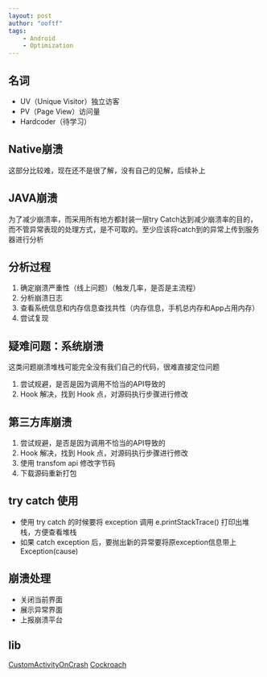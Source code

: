 ```yaml
---
layout: post
author: "ooftf"
tags:
    - Android
    - Optimization
---
```

## 名词
* UV（Unique Visitor）独立访客
* PV（Page View）访问量
* Hardcoder（待学习）

## Native崩溃
这部分比较难，现在还不是很了解，没有自己的见解，后续补上
## JAVA崩溃
为了减少崩溃率，而采用所有地方都封装一层try Catch达到减少崩溃率的目的，而不管异常表现的处理方式，是不可取的。至少应该将catch到的异常上传到服务器进行分析

## 分析过程
1. 确定崩溃严重性（线上问题）（触发几率，是否是主流程）
2. 分析崩溃日志
3. 查看系统信息和内存信息查找共性（内存信息，手机总内存和App占用内存）
4. 尝试复现

## 疑难问题：系统崩溃
这类问题崩溃堆栈可能完全没有我们自己的代码，很难直接定位问题
1. 尝试规避，是否是因为调用不恰当的API导致的
2. Hook 解决，找到 Hook 点，对源码执行步骤进行修改

## 第三方库崩溃
1. 尝试规避，是否是因为调用不恰当的API导致的
2. Hook 解决，找到 Hook 点，对源码执行步骤进行修改
3. 使用 transfom api 修改字节码
4. 下载源码重新打包

## try catch 使用
* 使用 try catch 的时候要将 exception 调用 e.printStackTrace() 打印出堆栈，方便查看堆栈
* 如果 catch exception 后，要抛出新的异常要将原exception信息带上 Exception(cause)

## 崩溃处理
* 关闭当前界面
* 展示异常界面
* 上报崩溃平台


## lib
[CustomActivityOnCrash](https://github.com/Ereza/CustomActivityOnCrash)
[Cockroach](https://github.com/android-notes/Cockroach)










